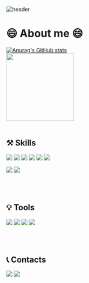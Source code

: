                                                              
![header](https://capsule-render.vercel.app/api?type=Waving&color=gradient&customColorList=0,2,100&height=300&section=header&text=!%20BoubleJ's%20Github%20!&fontSize=60&fontColor=000000&descSize=30&desc=FrontEnd%20Developer&fontAlignY=40)

# 😄 About me 😄            
[![Anurag's GitHub stats](https://github-readme-stats.vercel.app/api?username=BoubleJ&theme=tokyonight)](https://github.com/anuraghazra/github-readme-stats)
<br>
<a href="https://github.com/BoubleJ"><img align="center" style="height:180px" src="https://github-readme-stats.vercel.app/api/top-langs/?username=BoubleJ&layout=compact&theme=nord&hide_border=true" /></a>
<br>
<br>

    
  
## ⚒ Skills

<img src="https://img.shields.io/badge/HTML5-E34F26?style=flat&logo=HTML5&logoColor=black"/> <img src="https://img.shields.io/badge/CSS3-1572B6?style=flat&logo=CSS3&logoColor=black"/> <img src="https://img.shields.io/badge/Javascript-FFD700?style=flat&logo=Javascript&logoColor=black"/> <img src="https://img.shields.io/badge/React-61DAFB?style=flat&logo=React&logoColor=black"/> <img src="https://img.shields.io/badge/Next.JS-000000?style=flat&logo=Next.JS&logoColor=white"/> <img src="https://img.shields.io/badge/Typescript-3178C6?style=flat&logo=typescript&logoColor=black"/> 

<img src="https://img.shields.io/badge/Tailwindcss-06B6D4?style=flat&logo=tailwindcss&logoColor=black"/>    <img src="https://img.shields.io/badge/Shadcn/ui-000000?style=flat&logo=Shadcn/ui&logoColor=white"/>

<br>
<br>

## 💡 Tools  
<img src="https://img.shields.io/badge/Git-F05032?style=flat&logo=git&logoColor=black"/>  <img src="https://img.shields.io/badge/GitHub-181717?style=flat&logo=github&logoColor=white"/>   <img src="https://img.shields.io/badge/Notion-000000?style=flat&logo=notion&logoColor=white"/>  <img src="https://img.shields.io/badge/VScode-007ACC?style=flat&logo=visualstudiocode&logoColor=black"/>   

<br>   
<br>    
     
## 📞 Contacts
<img src="https://img.shields.io/badge/Gmail-EA4335?style=flat&logo=gmail&logoColor=black"/>    <img src="https://img.shields.io/badge/LinkedIn-0A66C2?style=flat&logo=LinkedIn&logoColor=black"/>  



<!-- 차후 추가할 라벨들 <img src="https://img.shields.io/badge/GraphQL-E10098?style=flat&logo=graphQL&logoColor=black"/>  <img src="https://img.shields.io/badge/Node.js-339933?style=flat&logo=node.js&logoColor=black"/>  <img src="https://img.shields.io/badge/Redux-764ABC?style=flat&logo=Redux&logoColor=black"/>   <img src="https://img.shields.io/badge/ReactQuery-FF4154?style=flat&logo=ReactQuery&logoColor=black"/>  <img src="https://img.shields.io/badge/Figma-F24E1E?style=flat&logo=figma&logoColor=black"/>    <img src="https://img.shields.io/badge/MUI-007FFF?style=flat&logo=MUI&logoColor=black"/>    <img src="https://img.shields.io/badge/BootStrap-7952B3?style=flat&logo=bootstrap&logoColor=black"/>  <img src="https://img.shields.io/badge/Gatsby-663399?style=flat&logo=Gatsby&logoColor=black"/>   <img src="https://img.shields.io/badge/styled_components-DB7093?style=flat&logo=styledcomponents&logoColor=black"/>   <img src="https://img.shields.io/badge/Sass-CC6699?style=flat&logo=Sass&logoColor=black"/>    -->




